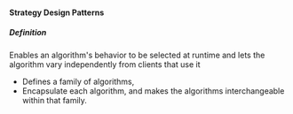 #### Strategy Design Patterns

##### Definition

Enables an algorithm's behavior to be selected at runtime and lets the algorithm vary independently from clients 
that use it

* Defines a family of algorithms,
* Encapsulate each algorithm, and makes the algorithms interchangeable within that family.